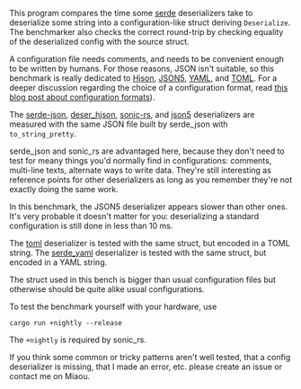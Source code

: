 
This program compares the time some [serde](https://serde.rs/) deserializers take to deserialize some string into a configuration-like struct deriving `Deserialize`.
The benchmarker also checks the correct round-trip by checking equality of the deserialized config with the source struct.

A configuration file needs comments, and needs to be convenient enough to be written by humans.
For those reasons, JSON isn't suitable, so this benchmark is really dedicated to [Hjson](https://hjson.github.io/), [JSON5](https://json5.org/), [YAML](https://en.wikipedia.org/wiki/YAML), and [TOML](https://toml.io/). For a deeper discussion regarding the choice of a configuration format, read [this blog post about configuration formats](https://dystroy.org/blog/hjson-in-broot/)).

The [serde-json](https://docs.rs/serde_json/), [deser_hjson](https://docs.rs/deser-hjson/), [sonic-rs](https://docs.rs/sonic-rs/), and [json5](https://docs.rs/json5) deserializers are measured with the same JSON file built by serde_json with `to_string_pretty`.

serde_json and sonic_rs are advantaged here, because they don't need to test for meany things you'd normally find in configurations: comments, multi-line texts, alternate ways to write data.
They're still interesting as reference points for other deserializers as long as you remember they're not exactly doing the same work.

In this benchmark, the JSON5 deserializer appears slower than other ones.
It's very probable it doesn't matter for you: deserializing a standard configuration is still done in less than 10 ms.

The [toml](https://docs.rs/toml/) deserializer is tested with the same struct, but encoded in a TOML string.
The [serde_yaml](https://docs.rs/serde_yaml/) deserializer is tested with the same struct, but encoded in a YAML string.

The struct used in this bench is bigger than usual configuration files but otherwise should be quite alike usual configurations.


To test the benchmark yourself with your hardware, use

    cargo run +nightly --release

The `+nightly` is required by sonic_rs.


If you think some common or tricky patterns aren't well tested, that a config deserializer is missing, that I made an error, etc. please create an issue or contact me on Miaou.
